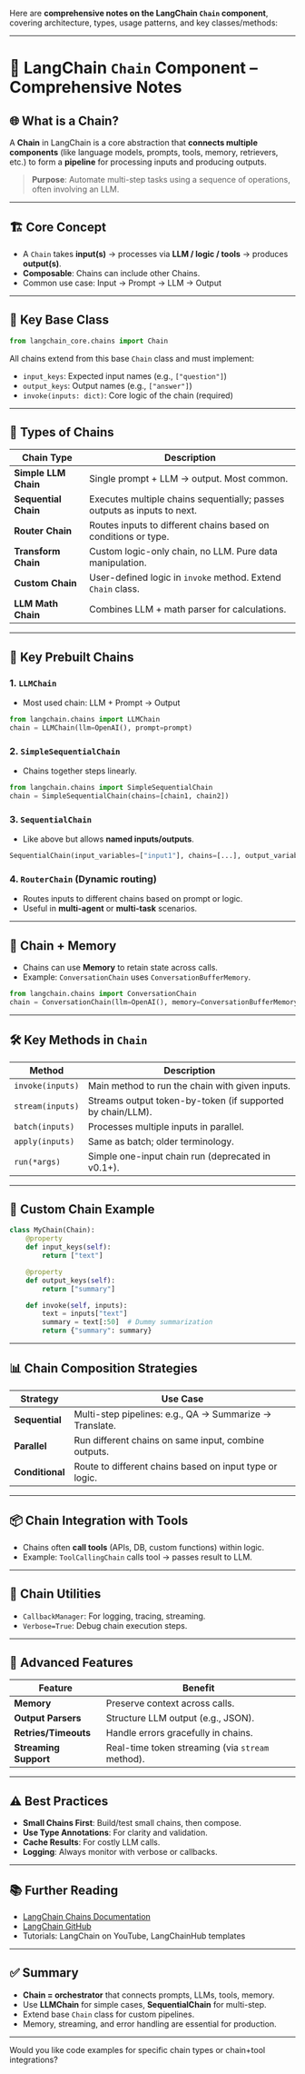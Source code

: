 Here are **comprehensive notes on the LangChain `Chain` component**, covering architecture, types, usage patterns, and key classes/methods:

---

# 🧩 LangChain `Chain` Component – Comprehensive Notes

## 🌐 What is a Chain?

A **Chain** in LangChain is a core abstraction that **connects multiple components** (like language models, prompts, tools, memory, retrievers, etc.) to form a **pipeline** for processing inputs and producing outputs.

> **Purpose**: Automate multi-step tasks using a sequence of operations, often involving an LLM.

---

## 🏗️ Core Concept

* A `Chain` takes **input(s)** → processes via **LLM / logic / tools** → produces **output(s)**.
* **Composable**: Chains can include other Chains.
* Common use case: Input → Prompt → LLM → Output

---

## 🧱 Key Base Class

```python
from langchain_core.chains import Chain
```

All chains extend from this base `Chain` class and must implement:

* `input_keys`: Expected input names (e.g., `["question"]`)
* `output_keys`: Output names (e.g., `["answer"]`)
* `invoke(inputs: dict)`: Core logic of the chain (required)

---

## 🧩 Types of Chains

| Chain Type           | Description                                                              |
| -------------------- | ------------------------------------------------------------------------ |
| **Simple LLM Chain** | Single prompt + LLM → output. Most common.                               |
| **Sequential Chain** | Executes multiple chains sequentially; passes outputs as inputs to next. |
| **Router Chain**     | Routes inputs to different chains based on conditions or type.           |
| **Transform Chain**  | Custom logic-only chain, no LLM. Pure data manipulation.                 |
| **Custom Chain**     | User-defined logic in `invoke` method. Extend `Chain` class.             |
| **LLM Math Chain**   | Combines LLM + math parser for calculations.                             |

---

## 🔧 Key Prebuilt Chains

### 1. `LLMChain`

* Most used chain: LLM + Prompt → Output

```python
from langchain.chains import LLMChain
chain = LLMChain(llm=OpenAI(), prompt=prompt)
```

### 2. `SimpleSequentialChain`

* Chains together steps linearly.

```python
from langchain.chains import SimpleSequentialChain
chain = SimpleSequentialChain(chains=[chain1, chain2])
```

### 3. `SequentialChain`

* Like above but allows **named inputs/outputs**.

```python
SequentialChain(input_variables=["input1"], chains=[...], output_variables=["output"])
```

### 4. `RouterChain` (Dynamic routing)

* Routes inputs to different chains based on prompt or logic.
* Useful in **multi-agent** or **multi-task** scenarios.

---

## 🧠 Chain + Memory

* Chains can use **Memory** to retain state across calls.
* Example: `ConversationChain` uses `ConversationBufferMemory`.

```python
from langchain.chains import ConversationChain
chain = ConversationChain(llm=OpenAI(), memory=ConversationBufferMemory())
```

---

## 🛠️ Key Methods in `Chain`

| Method           | Description                                                |
| ---------------- | ---------------------------------------------------------- |
| `invoke(inputs)` | Main method to run the chain with given inputs.            |
| `stream(inputs)` | Streams output token-by-token (if supported by chain/LLM). |
| `batch(inputs)`  | Processes multiple inputs in parallel.                     |
| `apply(inputs)`  | Same as batch; older terminology.                          |
| `run(*args)`     | Simple one-input chain run (deprecated in v0.1+).          |

---

## 🧪 Custom Chain Example

```python
class MyChain(Chain):
    @property
    def input_keys(self):
        return ["text"]

    @property
    def output_keys(self):
        return ["summary"]

    def invoke(self, inputs):
        text = inputs["text"]
        summary = text[:50]  # Dummy summarization
        return {"summary": summary}
```

---

## 📊 Chain Composition Strategies

| Strategy        | Use Case                                                |
| --------------- | ------------------------------------------------------- |
| **Sequential**  | Multi-step pipelines: e.g., QA → Summarize → Translate. |
| **Parallel**    | Run different chains on same input, combine outputs.    |
| **Conditional** | Route to different chains based on input type or logic. |

---

## 📦 Chain Integration with Tools

* Chains often **call tools** (APIs, DB, custom functions) within logic.
* Example: `ToolCallingChain` calls tool → passes result to LLM.

---

## 🧰 Chain Utilities

* `CallbackManager`: For logging, tracing, streaming.
* `Verbose=True`: Debug chain execution steps.

---

## 🔄 Advanced Features

| Feature               | Benefit                                          |
| --------------------- | ------------------------------------------------ |
| **Memory**            | Preserve context across calls.                   |
| **Output Parsers**    | Structure LLM output (e.g., JSON).               |
| **Retries/Timeouts**  | Handle errors gracefully in chains.              |
| **Streaming Support** | Real-time token streaming (via `stream` method). |

---

## ⚠️ Best Practices

* **Small Chains First**: Build/test small chains, then compose.
* **Use Type Annotations**: For clarity and validation.
* **Cache Results**: For costly LLM calls.
* **Logging**: Always monitor with verbose or callbacks.

---

## 📚 Further Reading

* [LangChain Chains Documentation](https://docs.langchain.com/docs/components/chains/)
* [LangChain GitHub](https://github.com/langchain-ai/langchain)
* Tutorials: LangChain on YouTube, LangChainHub templates

---

## ✅ Summary

* **Chain = orchestrator** that connects prompts, LLMs, tools, memory.
* Use **LLMChain** for simple cases, **SequentialChain** for multi-step.
* Extend base `Chain` class for custom pipelines.
* Memory, streaming, and error handling are essential for production.

---

Would you like code examples for specific chain types or chain+tool integrations?
